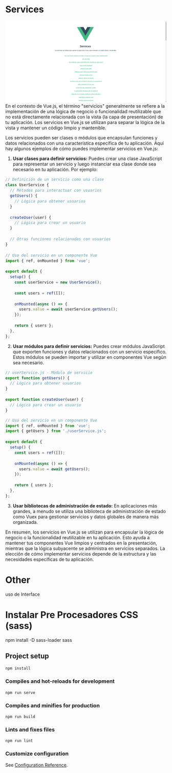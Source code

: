 # Services
<img src="./img/services.png">
En el contexto de Vue.js, el término "servicios" generalmente se refiere a la implementación de una lógica de negocio o funcionalidad reutilizable que no está directamente relacionada con la vista (la capa de presentación) de tu aplicación. Los servicios en Vue.js se utilizan para separar la lógica de la vista y mantener un código limpio y mantenible.

Los servicios pueden ser clases o módulos que encapsulan funciones y datos relacionados con una característica específica de tu aplicación. Aquí hay algunos ejemplos de cómo puedes implementar servicios en Vue.js:

1. **Usar clases para definir servicios:** Puedes crear una clase JavaScript para representar un servicio y luego instanciar esa clase donde sea necesario en tu aplicación. Por ejemplo:

```javascript
// Definición de un servicio como una clase
class UserService {
  // Métodos para interactuar con usuarios
  getUsers() {
    // Lógica para obtener usuarios
  }

  createUser(user) {
    // Lógica para crear un usuario
  }

  // Otras funciones relacionadas con usuarios
}

// Uso del servicio en un componente Vue
import { ref, onMounted } from 'vue';

export default {
  setup() {
    const userService = new UserService();

    const users = ref([]);

    onMounted(async () => {
      users.value = await userService.getUsers();
    });

    return { users };
  },
};
```

2. **Usar módulos para definir servicios:** Puedes crear módulos JavaScript que exporten funciones y datos relacionados con un servicio específico. Estos módulos se pueden importar y utilizar en componentes Vue según sea necesario.

```javascript
// userService.js - Módulo de servicio
export function getUsers() {
  // Lógica para obtener usuarios
}

export function createUser(user) {
  // Lógica para crear un usuario
}
```

```javascript
// Uso del servicio en un componente Vue
import { ref, onMounted } from 'vue';
import { getUsers } from './userService.js';

export default {
  setup() {
    const users = ref([]);

    onMounted(async () => {
      users.value = await getUsers();
    });

    return { users };
  },
};
```

3. **Usar bibliotecas de administración de estado:** En aplicaciones más grandes, a menudo se utiliza una biblioteca de administración de estado como Vuex para gestionar servicios y datos globales de manera más organizada.

En resumen, los servicios en Vue.js se utilizan para encapsular la lógica de negocio o la funcionalidad reutilizable en tu aplicación. Esto ayuda a mantener tus componentes Vue limpios y centrados en la presentación, mientras que la lógica subyacente se administra en servicios separados. La elección de cómo implementar servicios depende de la estructura y las necesidades específicas de tu aplicación.

# Other
uso de Interface

# Instalar Pre Procesadores CSS (sass)
npm install -D sass-loader sass

## Project setup
```
npm install
```

### Compiles and hot-reloads for development
```
npm run serve
```

### Compiles and minifies for production
```
npm run build
```

### Lints and fixes files
```
npm run lint
```

### Customize configuration
See [Configuration Reference](https://cli.vuejs.org/config/).

